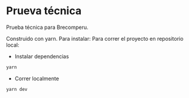 # Prueva técnica


Prueba técnica para Brecomperu.

Construido con yarn. Para instalar:
Para correr el proyecto en repositorio local:
- Instalar dependencias
```js
yarn
```
- Correr localmente
```js
yarn dev
```
